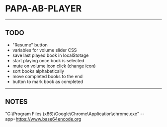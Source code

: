 # PAPA-AB-PLAYER
***

## TODO

- "Resume" button
- variables for volume slider CSS
- save last played book in localStotage
- start playing once book is selected
- mute on volume icon click (change icon)
- sort books alphabetically
- move completed books to the end
- button to mark book as completed

***

## NOTES

"C:\Program Files (x86)\Google\Chrome\Application\chrome.exe" --app=https://www.base64encode.org

